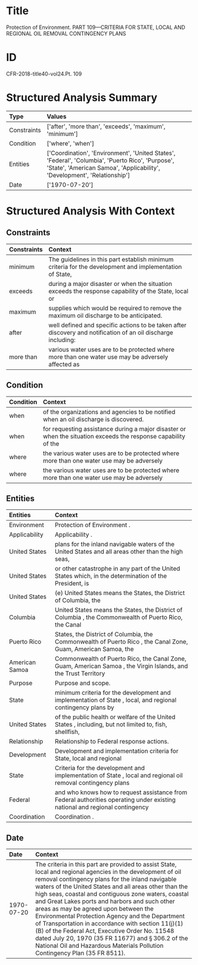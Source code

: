 # Title

 Protection of Environment. PART 109—CRITERIA FOR STATE, LOCAL AND REGIONAL OIL REMOVAL CONTINGENCY PLANS


# ID

 CFR-2018-title40-vol24.Pt. 109


# Structured Analysis Summary

| Type        | Values                                                                                                                                                                       |
|:------------|:-----------------------------------------------------------------------------------------------------------------------------------------------------------------------------|
| Constraints | ['after', 'more than', 'exceeds', 'maximum', 'minimum']                                                                                                                      |
| Condition   | ['where', 'when']                                                                                                                                                            |
| Entities    | ['Coordination', 'Environment', 'United States', 'Federal', 'Columbia', 'Puerto Rico', 'Purpose', 'State', 'American Samoa', 'Applicability', 'Development', 'Relationship'] |
| Date        | ['1970-07-20']                                                                                                                                                               |


# Structured Analysis With Context

 


## Constraints

| Constraints   | Context                                                                                                       |
|:--------------|:--------------------------------------------------------------------------------------------------------------|
| minimum       | The guidelines in this part establish  minimum criteria for the development and implementation of State,      |
| exceeds       | during a major disaster or when the situation exceeds the response capability of the State, local or          |
| maximum       | supplies which would be required to remove the maximum  oil discharge to be anticipated.                      |
| after         | well defined and specific actions to be taken after discovery and notification of an oil discharge including: |
| more than     | various water uses are to be protected where more than one water use may be adversely affected as             |


## Condition

| Condition   | Context                                                                                                        |
|:------------|:---------------------------------------------------------------------------------------------------------------|
| when        | of the organizations and agencies to be notified when  an oil discharge is discovered.                         |
| when        | for requesting assistance during a major disaster or when the situation exceeds the response capability of the |
| where       | the various water uses are to be protected where more than one water use may be adversely                      |
| where       | the various water uses are to be protected where more than one water use may be adversely                      |


## Entities

| Entities       | Context                                                                                                                     |
|:---------------|:----------------------------------------------------------------------------------------------------------------------------|
| Environment    | Protection of  Environment .                                                                                                |
| Applicability  | Applicability .                                                                                                             |
| United States  | plans for the inland navigable waters of the United States and all areas other than the high seas,                          |
| United States  | or other catastrophe in any part of the United States which, in the determination of the President, is                      |
| United States  | (e)  United States means the States, the District of Columbia, the                                                          |
| Columbia       | United States means the States, the District of Columbia , the Commonwealth of Puerto Rico, the Canal                       |
| Puerto Rico    | States, the District of Columbia, the Commonwealth of Puerto Rico , the Canal Zone, Guam, American Samoa, the               |
| American Samoa | Commonwealth of Puerto Rico, the Canal Zone, Guam, American Samoa , the Virgin Islands, and the Trust Territory             |
| Purpose        | Purpose  and scope.                                                                                                         |
| State          | minimum criteria for the development and implementation of State , local, and regional contingency plans by                 |
| United States  | of the public health or welfare of the United States , including, but not limited to, fish, shellfish,                      |
| Relationship   | Relationship  to Federal response actions.                                                                                  |
| Development    | Development and implementation criteria for State, local and regional                                                       |
| State          | Criteria for the development and implementation of  State , local and regional oil removal contingency plans                |
| Federal        | and who knows how to request assistance from Federal authorities operating under existing national and regional contingency |
| Coordination   | Coordination .                                                                                                              |


## Date

| Date       | Context                                                                                                                                                                                                                                                                                                                                                                                                                                                                                                                                                                                                                                                                           |
|:-----------|:----------------------------------------------------------------------------------------------------------------------------------------------------------------------------------------------------------------------------------------------------------------------------------------------------------------------------------------------------------------------------------------------------------------------------------------------------------------------------------------------------------------------------------------------------------------------------------------------------------------------------------------------------------------------------------|
| 1970-07-20 | The criteria in this part are provided to assist State, local and regional agencies in the development of oil removal contingency plans for the inland navigable waters of the United States and all areas other than the high seas, coastal and contiguous zone waters, coastal and Great Lakes ports and harbors and such other areas as may be agreed upon between the Environmental Protection Agency and the Department of Transportation in accordance with section 11(j)(1)(B) of the Federal Act, Executive Order No. 11548 dated July 20, 1970 (35 FR 11677) and &#167;&#8201;306.2 of the National Oil and Hazardous Materials Pollution Contingency Plan (35 FR 8511). |


